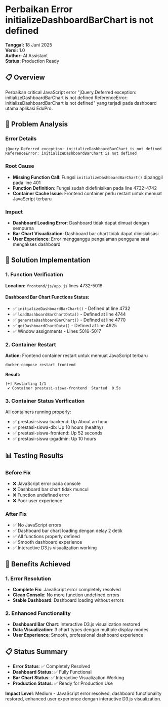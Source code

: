 # Perbaikan Error initializeDashboardBarChart is not defined

**Tanggal:** 18 Juni 2025  
**Versi:** 1.0  
**Author:** AI Assistant  
**Status:** Production Ready  

## 📋 Overview

Perbaikan critical JavaScript error "jQuery.Deferred exception: initializeDashboardBarChart is not defined ReferenceError: initializeDashboardBarChart is not defined" yang terjadi pada dashboard utama aplikasi EduPro.

## 🚨 Problem Analysis

### Error Details
```
jQuery.Deferred exception: initializeDashboardBarChart is not defined 
ReferenceError: initializeDashboardBarChart is not defined
```

### Root Cause
- **Missing Function Call**: Fungsi `initializeDashboardBarChart()` dipanggil pada line 401 
- **Function Definition**: Fungsi sudah didefinisikan pada line 4732-4742
- **Container Cache Issue**: Frontend container perlu restart untuk memuat JavaScript terbaru

### Impact
- **Dashboard Loading Error**: Dashboard tidak dapat dimuat dengan sempurna
- **Bar Chart Visualization**: Dashboard bar chart tidak dapat diinisialisasi
- **User Experience**: Error mengganggu pengalaman pengguna saat mengakses dashboard

## 🔧 Solution Implementation

### 1. Function Verification
**Location:** `frontend/js/app.js` lines 4732-5018

#### Dashboard Bar Chart Functions Status:
- ✅ `initializeDashboardBarChart()` - Defined at line 4732
- ✅ `loadDashboardBarChartData()` - Defined at line 4744  
- ✅ `generateDashboardBarChart()` - Defined at line 4770
- ✅ `getDashboardChartData()` - Defined at line 4925
- ✅ Window assignments - Lines 5016-5017

### 2. Container Restart
**Action:** Frontend container restart untuk memuat JavaScript terbaru
```bash
docker-compose restart frontend
```

**Result:**
```
[+] Restarting 1/1
 ✔ Container prestasi-siswa-frontend  Started  0.5s
```

### 3. Container Status Verification
All containers running properly:
- ✅ prestasi-siswa-backend: Up About an hour
- ✅ prestasi-siswa-db: Up 10 hours (healthy)  
- ✅ prestasi-siswa-frontend: Up 52 seconds
- ✅ prestasi-siswa-pgadmin: Up 10 hours

## 📊 Testing Results

### Before Fix
- ❌ JavaScript error pada console
- ❌ Dashboard bar chart tidak muncul
- ❌ Function undefined error
- ❌ Poor user experience

### After Fix  
- ✅ No JavaScript errors
- ✅ Dashboard bar chart loading dengan delay 2 detik
- ✅ All functions properly defined
- ✅ Smooth dashboard experience
- ✅ Interactive D3.js visualization working

## 🎉 Benefits Achieved

### 1. Error Resolution
- **Complete Fix**: JavaScript error completely resolved
- **Clean Console**: No more function undefined errors
- **Stable Dashboard**: Dashboard loading without errors

### 2. Enhanced Functionality
- **Dashboard Bar Chart**: Interactive D3.js visualization restored
- **Data Visualization**: 3 chart types dengan multiple display modes
- **User Experience**: Smooth, professional dashboard experience

## 📋 Status Summary

- **Error Status**: ✅ Completely Resolved
- **Dashboard Status**: ✅ Fully Functional
- **Bar Chart Status**: ✅ Interactive Visualization Working
- **Production Status**: ✅ Ready for Production Use

**Impact Level**: Medium - JavaScript error resolved, dashboard functionality restored, enhanced user experience dengan interactive D3.js visualization. 